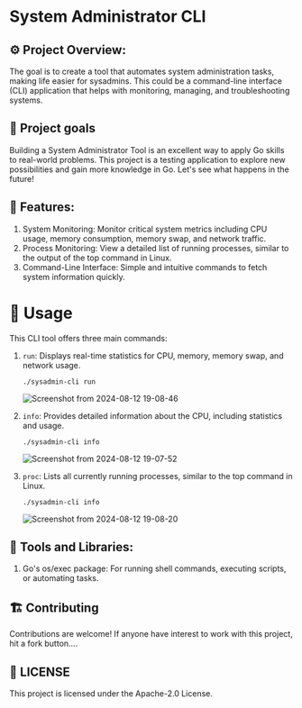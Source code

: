 # System Administrator CLI
## ⚙️ Project Overview:
The goal is to create a
tool that automates system administration tasks, making life easier for sysadmins. This could be a command-line interface (CLI) application
that helps with monitoring, managing, and troubleshooting systems.

## 🌟 Project goals
Building a System Administrator Tool is an excellent way to apply Go skills to real-world problems. This project is a testing application to explore new possibilities and gain more knowledge in Go. Let's see what happens in the future!

## 🔨 Features:
1. System Monitoring: Monitor critical system metrics including CPU usage, memory consumption, memory swap, and network traffic.
2. Process Monitoring: View a detailed list of running processes, similar to the output of the top command in Linux.
3. Command-Line Interface: Simple and intuitive commands to fetch system information quickly.

# 🚀 Usage
This CLI tool offers three main commands:

1. `run`: Displays real-time statistics for CPU, memory, memory swap, and network usage.
    ```shell
    ./sysadmin-cli run
    ```
    ![Screenshot from 2024-08-12 19-08-46](https://github.com/user-attachments/assets/f61aedfb-04bf-4af6-b414-829b232a03c1)

2. `info`: Provides detailed information about the CPU, including statistics and usage.
    ```shell
    ./sysadmin-cli info
    ```
    ![Screenshot from 2024-08-12 19-07-52](https://github.com/user-attachments/assets/f4bb99f5-64cc-4ea4-adef-99ee5d0046d6)

3. `proc`: Lists all currently running processes, similar to the top command in Linux.
    ```shell
    ./sysadmin-cli info
    ```
    ![Screenshot from 2024-08-12 19-08-20](https://github.com/user-attachments/assets/893227f8-e7b4-49c1-94dc-5dc5e0147671)
    
## 🔨 Tools and Libraries:
1. Go's os/exec package: For running shell commands, executing scripts, or automating tasks.

## 🏗️ Contributing
Contributions are welcome! If anyone have interest to work with this project, hit a fork button....

## 📄 LICENSE
This project is licensed under the Apache-2.0 License.
